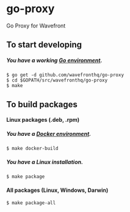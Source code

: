 # go-proxy
Go Proxy for Wavefront

## To start developing

##### You have a working [Go environment](https://golang.org/doc/install).

```
$ go get -d github.com/wavefronthq/go-proxy
$ cd $GOPATH/src/wavefronthq/go-proxy
$ make
```

## To build packages

#### Linux packages (.deb, .rpm)

##### You have a [Docker environment](https://docs.docker.com/).

```
$ make docker-build 
```

##### You have a Linux installation.

```
$ make package
```

#### All packages (Linux, Windows, Darwin)

```
$ make package-all
```